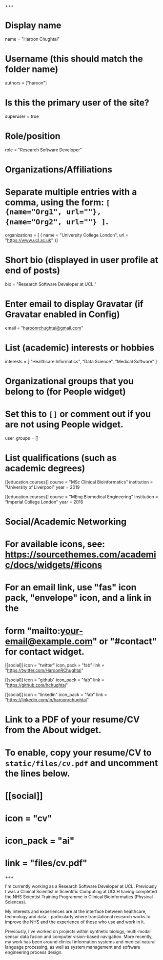 +++
# Display name
name = "Haroon Chughtai"

# Username (this should match the folder name)
authors = ["haroon"]

# Is this the primary user of the site?
superuser = true

# Role/position
role = "Research Software Developer"

# Organizations/Affiliations
#   Separate multiple entries with a comma, using the form: `[ {name="Org1", url=""}, {name="Org2", url=""} ]`.
organizations = [ { name = "University College London", url = "https://www.ucl.ac.uk" }]

# Short bio (displayed in user profile at end of posts)
bio = "Research Software Developer at UCL."

# Enter email to display Gravatar (if Gravatar enabled in Config)
email = "haroonrchughtai@gmail.com"

# List (academic) interests or hobbies
interests = [
    "Healthcare Informatics",
    "Data Science",
    "Medical Software"
]

# Organizational groups that you belong to (for People widget)
#   Set this to `[]` or comment out if you are not using People widget.
user_groups = []

# List qualifications (such as academic degrees)
[[education.courses]]
  course = "MSc Clinical Bioinformatics"
  institution = "University of Liverpool"
  year = 2019

[[education.courses]]
  course = "MEng Biomedical Engineering"
  institution = "Imperial College London"
  year = 2016

# Social/Academic Networking
# For available icons, see: https://sourcethemes.com/academic/docs/widgets/#icons
#   For an email link, use "fas" icon pack, "envelope" icon, and a link in the
#   form "mailto:your-email@example.com" or "#contact" for contact widget.

[[social]]
  icon = "twitter"
  icon_pack = "fab"
  link = "https://twitter.com/HaroonRChughtai"

[[social]]
  icon = "github"
  icon_pack = "fab"
  link = "https://github.com/hchughtai"

[[social]]
  icon = "linkedin"
  icon_pack = "fab"
  link = "https://linkedin.com/in/haroonrchughtai"

# Link to a PDF of your resume/CV from the About widget.
# To enable, copy your resume/CV to `static/files/cv.pdf` and uncomment the lines below.
# [[social]]
#   icon = "cv"
#   icon_pack = "ai"
#   link = "files/cv.pdf"

+++

I'm currently working as a Research Software Developer at UCL. Previously I was a Clinical Scientist in Scientific Computing at UCLH having completed the NHS Scientist Training Programme in Clinical Bioinformatics (Physical Sciences). 

My interests and experiences are at the interface between healthcare, technology and data - particularly where translational research works to improve the NHS and the experience of those who use and work in it.

Previously, I’ve worked on projects within synthetic biology, multi-modal sensor data fusion and computer vision-based navigation. More recently, my work has been around clinical information systems and medical natural language processing, as well as system management and software engineering process design.

